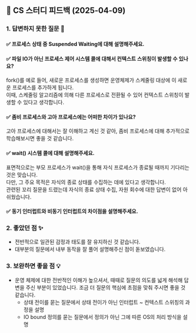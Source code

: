 ## 📌 CS 스터디 피드백 (2025-04-09)

### 1. 답변하지 못한 질문 📝

#### ✅ 프로세스 상태 중 Suspended Waiting에 대해 설명해주세요.

#### ✅ 파일 IO가 아닌 프로세스 제어 시스템 콜에 대해서 컨텍스트 스위칭이 발생할 수 있나요?
fork()를 예로 들어, 새로운 프로세스를 생성하면 운영체제가 스케줄링 대상에 이 새로운 프로세스를 추가하게 됩니다.  
이때, 스케줄링 알고리즘에 의해 다른 프로세스로 전환될 수 있어 컨텍스트 스위칭이 발생할 수 있다고 생각합니다.

#### ✅ 좀비 프로세스와 고아 프로세스에는 어떠한 차이가 있나요?
고아 프로세스에 대해서는 잘 이해하고 계신 것 같아, 좀비 프로세스에 대해 추가적으로 학습해보시면 좋을 것 같습니다.

#### ✅ wait() 시스템 콜에 대해 설명해주세요.
표면적으로는 부모 프로세스가 wait()을 통해 자식 프로세스가 종료될 때까지 기다리는 것은 맞습니다.  
다만, 그 주요 목적은 자식의 종료 상태를 수집하는 데에 있다고 생각합니다.  
관련된 꼬리 질문을 드렸는데 자식의 종료 상태 수집, 자원 회수에 대한 답변이 없어 아쉬웠습니다.

#### ✅ 동기 인터럽트와 비동기 인터럽트의 차이점을 설명해주세요.

### 2. 좋았던 점 ✨
- 전반적으로 일관된 감정과 태도를 잘 유지하신 것 같습니다.
- 대부분의 질문에서 내부 동작을 잘 풀어 설명해주신 점이 돋보였습니다.

### 3. 보완하면 좋을 점 💡
- 운영 체제에 대한 전반적인 이해가 높으셔서, 때때로 질문의 의도를 넓게 해석해 답변을 주신 부분이 있었습니다. 조금 더 질문의 핵심에 초점을 맞춰 주시면 좋을 것 같습니다.
  - 상태 전이를 묻는 질문에서 상태 전이가 아닌 인터럽트 ~ 컨텍스트 스위칭의 과정을 설명
  - IO bound 정의를 묻는 질문에서 정의가 아닌 그에 따른 OS의 처리 방식을 설명
